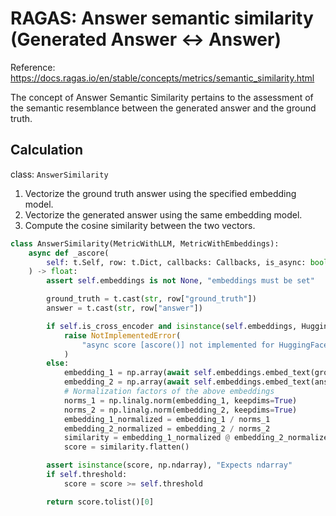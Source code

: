 # RAGAS: Answer semantic similarity (Generated Answer <-> Answer)
Reference: https://docs.ragas.io/en/stable/concepts/metrics/semantic_similarity.html

The concept of Answer Semantic Similarity pertains to the assessment of the semantic resemblance between the generated answer and the ground truth. 

## Calculation
class: `AnswerSimilarity`

1. Vectorize the ground truth answer using the specified embedding model.
2. Vectorize the generated answer using the same embedding model.
3. Compute the cosine similarity between the two vectors.

```python
class AnswerSimilarity(MetricWithLLM, MetricWithEmbeddings):
    async def _ascore(
        self: t.Self, row: t.Dict, callbacks: Callbacks, is_async: bool
    ) -> float:
        assert self.embeddings is not None, "embeddings must be set"

        ground_truth = t.cast(str, row["ground_truth"])
        answer = t.cast(str, row["answer"])

        if self.is_cross_encoder and isinstance(self.embeddings, HuggingfaceEmbeddings):
            raise NotImplementedError(
                "async score [ascore()] not implemented for HuggingFace embeddings"
            )
        else:
            embedding_1 = np.array(await self.embeddings.embed_text(ground_truth))
            embedding_2 = np.array(await self.embeddings.embed_text(answer))
            # Normalization factors of the above embeddings
            norms_1 = np.linalg.norm(embedding_1, keepdims=True)
            norms_2 = np.linalg.norm(embedding_2, keepdims=True)
            embedding_1_normalized = embedding_1 / norms_1
            embedding_2_normalized = embedding_2 / norms_2
            similarity = embedding_1_normalized @ embedding_2_normalized.T
            score = similarity.flatten()

        assert isinstance(score, np.ndarray), "Expects ndarray"
        if self.threshold:
            score = score >= self.threshold

        return score.tolist()[0]
```
